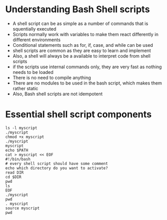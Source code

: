 # Understanding Bash Shell scripts
- A shell script can be as simple as a number of commands that is squentially executed
- Scripts normally work with variables to make them react differently in different environments
- Conditional statements such as for, if, case, and while can be used
- shell scripts are common as they are easy to learn and implement
- Also, a shell will always be a available to interpret code from shell scripts
- if the scripts use internal commands only, they are very fast as nothing needs to be loaded
- There is no need to compile anything
- There are no modules to be used in the bash script, which makes them rather static
- Also, Bash shell scripts are not idempotent

# Essential shell script components
```
ls -l myscript
./myscript
chmod +x myscript
./myscript
myscript
echo $PATH
cat > myscript << EOF
#!/bin/bash
# every shell script should have some comment
echo which directory do you want to activate?
read DIR
cd $DIR
pwd
ls
EOF
./myscript
pwd
. myscript
source myscript
pwd

```